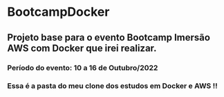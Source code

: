 # BootcampDocker
## Projeto base para o evento Bootcamp Imersão AWS com Docker que irei realizar.
### Período do evento: 10 a 16 de Outubro/2022
### Essa é a pasta do meu clone dos estudos em Docker e AWS !! 

